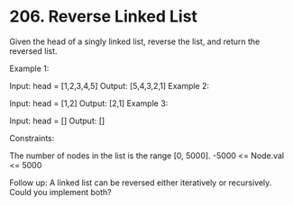 # 206. Reverse Linked List

Given the head of a singly linked list, reverse the list, and return the reversed list.

Example 1:

Input: head = [1,2,3,4,5]
Output: [5,4,3,2,1]
Example 2:

Input: head = [1,2]
Output: [2,1]
Example 3:

Input: head = []
Output: []

Constraints:

The number of nodes in the list is the range [0, 5000].
-5000 <= Node.val <= 5000

Follow up: A linked list can be reversed either iteratively or recursively. Could you implement both?
